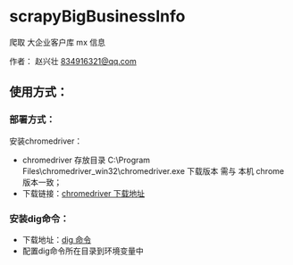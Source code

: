 # scrapyBigBusinessInfo

爬取 大企业客户库 mx 信息

作者： 赵兴壮 <834916321@qq.com>

## 使用方式：

### 部署方式：
安装chromedriver：

- chromedriver 存放目录 C:\Program Files\chromedriver_win32\chromedriver.exe 下载版本 需与 本机 chrome 版本一致；
- 下载链接：[chromedriver 下载地址](https://chromedriver.chromium.org/downloads)

### 安装dig命令：
- 下载地址：[dig 命令](https://downloads.isc.org/isc/bind9/9.16.26/BIND9.16.26.x64.zip)
- 配置dig命令所在目录到环境变量中